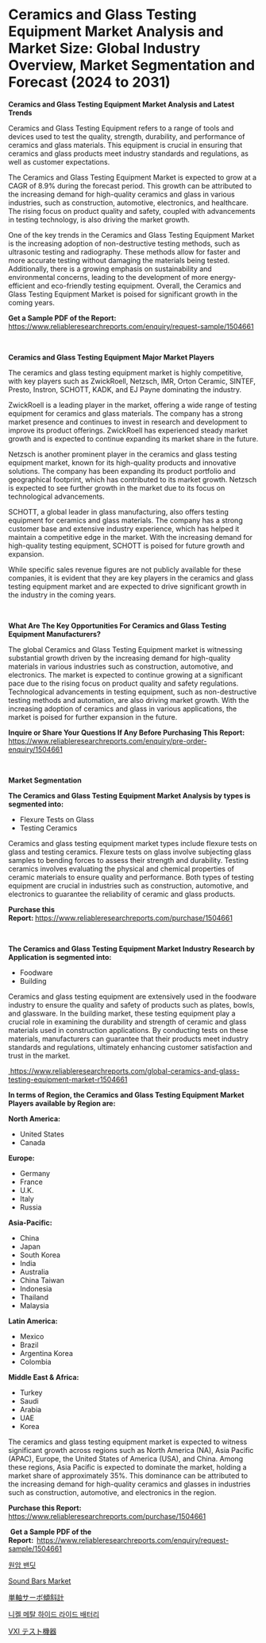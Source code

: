 <p><h1>Ceramics and Glass Testing Equipment Market Analysis and Market Size: Global Industry Overview, Market Segmentation and Forecast (2024 to 2031)</h1></p><p><strong>Ceramics and Glass Testing Equipment Market Analysis and Latest Trends</strong></p>
<p><p>Ceramics and Glass Testing Equipment refers to a range of tools and devices used to test the quality, strength, durability, and performance of ceramics and glass materials. This equipment is crucial in ensuring that ceramics and glass products meet industry standards and regulations, as well as customer expectations.</p><p>The Ceramics and Glass Testing Equipment Market is expected to grow at a CAGR of 8.9% during the forecast period. This growth can be attributed to the increasing demand for high-quality ceramics and glass in various industries, such as construction, automotive, electronics, and healthcare. The rising focus on product quality and safety, coupled with advancements in testing technology, is also driving the market growth.</p><p>One of the key trends in the Ceramics and Glass Testing Equipment Market is the increasing adoption of non-destructive testing methods, such as ultrasonic testing and radiography. These methods allow for faster and more accurate testing without damaging the materials being tested. Additionally, there is a growing emphasis on sustainability and environmental concerns, leading to the development of more energy-efficient and eco-friendly testing equipment. Overall, the Ceramics and Glass Testing Equipment Market is poised for significant growth in the coming years.</p></p>
<p><strong>Get a Sample PDF of the Report:&nbsp;</strong> <a href="https://www.reliableresearchreports.com/enquiry/request-sample/1504661">https://www.reliableresearchreports.com/enquiry/request-sample/1504661</a></p>
<p>&nbsp;</p>
<p><strong>Ceramics and Glass Testing Equipment Major Market Players</strong></p>
<p><p>The ceramics and glass testing equipment market is highly competitive, with key players such as ZwickRoell, Netzsch, IMR, Orton Ceramic, SINTEF, Presto, Instron, SCHOTT, KADK, and EJ Payne dominating the industry.</p><p>ZwickRoell is a leading player in the market, offering a wide range of testing equipment for ceramics and glass materials. The company has a strong market presence and continues to invest in research and development to improve its product offerings. ZwickRoell has experienced steady market growth and is expected to continue expanding its market share in the future.</p><p>Netzsch is another prominent player in the ceramics and glass testing equipment market, known for its high-quality products and innovative solutions. The company has been expanding its product portfolio and geographical footprint, which has contributed to its market growth. Netzsch is expected to see further growth in the market due to its focus on technological advancements.</p><p>SCHOTT, a global leader in glass manufacturing, also offers testing equipment for ceramics and glass materials. The company has a strong customer base and extensive industry experience, which has helped it maintain a competitive edge in the market. With the increasing demand for high-quality testing equipment, SCHOTT is poised for future growth and expansion.</p><p>While specific sales revenue figures are not publicly available for these companies, it is evident that they are key players in the ceramics and glass testing equipment market and are expected to drive significant growth in the industry in the coming years.</p></p>
<p>&nbsp;</p>
<p><strong>What Are The Key Opportunities For Ceramics and Glass Testing Equipment Manufacturers?</strong></p>
<p><p>The global Ceramics and Glass Testing Equipment market is witnessing substantial growth driven by the increasing demand for high-quality materials in various industries such as construction, automotive, and electronics. The market is expected to continue growing at a significant pace due to the rising focus on product quality and safety regulations. Technological advancements in testing equipment, such as non-destructive testing methods and automation, are also driving market growth. With the increasing adoption of ceramics and glass in various applications, the market is poised for further expansion in the future.</p></p>
<p><strong>Inquire or Share Your Questions If Any Before Purchasing This Report:</strong> <a href="https://www.reliableresearchreports.com/enquiry/pre-order-enquiry/1504661">https://www.reliableresearchreports.com/enquiry/pre-order-enquiry/1504661</a></p>
<p>&nbsp;</p>
<p><strong>Market Segmentation</strong></p>
<p><strong>The Ceramics and Glass Testing Equipment Market Analysis by types is segmented into:</strong></p>
<p><ul><li>Flexure Tests on Glass</li><li>Testing Ceramics</li></ul></p>
<p><p>Ceramics and glass testing equipment market types include flexure tests on glass and testing ceramics. Flexure tests on glass involve subjecting glass samples to bending forces to assess their strength and durability. Testing ceramics involves evaluating the physical and chemical properties of ceramic materials to ensure quality and performance. Both types of testing equipment are crucial in industries such as construction, automotive, and electronics to guarantee the reliability of ceramic and glass products.</p></p>
<p><strong>Purchase this Report:&nbsp;</strong><a href="https://www.reliableresearchreports.com/purchase/1504661">https://www.reliableresearchreports.com/purchase/1504661</a></p>
<p>&nbsp;</p>
<p><strong>The Ceramics and Glass Testing Equipment Market Industry Research by Application is segmented into:</strong></p>
<p><ul><li>Foodware</li><li>Building</li></ul></p>
<p><p>Ceramics and glass testing equipment are extensively used in the foodware industry to ensure the quality and safety of products such as plates, bowls, and glassware. In the building market, these testing equipment play a crucial role in examining the durability and strength of ceramic and glass materials used in construction applications. By conducting tests on these materials, manufacturers can guarantee that their products meet industry standards and regulations, ultimately enhancing customer satisfaction and trust in the market.</p></p>
<p><a href="https://www.reliableresearchreports.com/global-ceramics-and-glass-testing-equipment-market-r1504661">&nbsp;https://www.reliableresearchreports.com/global-ceramics-and-glass-testing-equipment-market-r1504661</a></p>
<p><strong>In terms of Region, the Ceramics and Glass Testing Equipment Market Players available by Region are:</strong></p>
<p>
    <p> <strong> North America: </strong>
        <ul>
            <li>United States</li>
            <li>Canada</li>
        </ul>
        </p> 
    <p> <strong> Europe: </strong>
        <ul>
            <li>Germany</li>
            <li>France</li>
            <li>U.K.</li>
            <li>Italy</li>
            <li>Russia</li>
        </ul>
        </p> 
    <p> <strong> Asia-Pacific: </strong>
        <ul>
            <li>China</li>
            <li>Japan</li>
            <li>South Korea</li>
            <li>India</li>
            <li>Australia</li>
            <li>China Taiwan</li>
            <li>Indonesia</li>
            <li>Thailand</li>
            <li>Malaysia</li>
        </ul>
        </p> 
    <p> <strong> Latin America: </strong>
        <ul>
            <li>Mexico</li>
            <li>Brazil</li>
            <li>Argentina Korea</li>
            <li>Colombia</li>
        </ul>
        </p> 
    <p> <strong> Middle East & Africa: </strong>
        <ul>
            <li>Turkey</li>
            <li>Saudi</li>
            <li>Arabia</li>
            <li>UAE</li>
            <li>Korea</li>
        </ul>
    </p>
    </p>
<p><p>The ceramics and glass testing equipment market is expected to witness significant growth across regions such as North America (NA), Asia Pacific (APAC), Europe, the United States of America (USA), and China. Among these regions, Asia Pacific is expected to dominate the market, holding a market share of approximately 35%. This dominance can be attributed to the increasing demand for high-quality ceramics and glasses in industries such as construction, automotive, and electronics in the region.</p></p>
<p><strong>Purchase this Report: </strong><a href="https://www.reliableresearchreports.com/purchase/1504661">https://www.reliableresearchreports.com/purchase/1504661</a></p>
<p>&nbsp;<strong>Get a Sample PDF of the Report:&nbsp;&nbsp;</strong><a href="https://www.reliableresearchreports.com/enquiry/request-sample/1504661">https://www.reliableresearchreports.com/enquiry/request-sample/1504661</a></p>
<p><strong></strong></p>
<p><p><a href="https://github.com/crfsywufhm81415/Market-Research-Report-List-2/blob/main/633853286770.md">원암 밴딧</a></p><p><a href="https://issuu.com/reportprime-2/docs/sound-bars-market-size-2030.pptx">Sound Bars Market</a></p><p><a href="https://github.com/SimeonBode1/Market-Research-Report-List-1/blob/main/710344295123.md">単軸サーボ傾斜計</a></p><p><a href="https://github.com/vs10l4sfg5c/Market-Research-Report-List-2/blob/main/985276286771.md">니켈 메탈 하이드 라이드 배터리</a></p><p><a href="https://github.com/ycmtqqhvk3273/Market-Research-Report-List-2/blob/main/889214095124.md">VXI テスト機器</a></p></p>